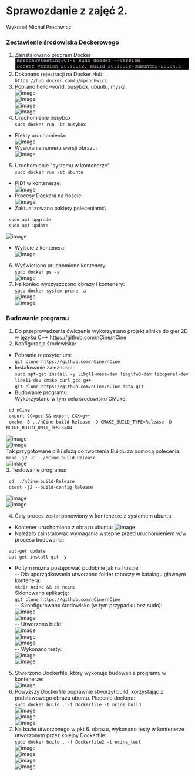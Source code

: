 ﻿# Sprawozdanie z zajęć 2.
Wykonał Michał Prochwicz
### Zestawienie środowiska Deckerowego
1. Zainstalowano program Docker\
 ![image](screeny/1_1.PNG)
2. Dokonano rejestracji na Docker Hub:\
 ``` https://hub.docker.com/u/mprochwicz ```
3. Pobrano hello-world, busybox, ubuntu, mysql: \
 ![image](screeny/1_3_1.PNG) \
 ![image](screeny/1_3_2.PNG) \
 ![image](screeny/1_3_3.PNG) \
 ![image](screeny/1_3_4.PNG) 
4. Uruchomienie busybox \
 ``` sudo docker run -it busybox ```
 * Efekty uruchomienia:\
 ![image](screeny/1_4_1.PNG) 
 * Wywołanie numeru wersji obrazu:\
 ![image](screeny/1_4_2.PNG) 
5. Uruchomienie "systemu w kontenerze" \
 ``` sudo docker run -it ubuntu ```
 * PID1 w kontenerze:\
 ![image](screeny/1_5_1.PNG) 
 * Procesy Dockera na hoście:\
 ![image](screeny/1_5_2.PNG) 
 * Zaktualizowano pakiety poleceniami:\
  ``` 
   sudo apt upgrade 
   sudo apt update 
  ```
 ![image](screeny/1_5_3.PNG) 
 * Wyjście z kontenera:\
 ![image](screeny/1_5_4.PNG) 
6. Wyświetlono uruchomione kontenery: \
 ``` sudo docker ps -a ``` \
 ![image](screeny/1_6.PNG) 
7. Na koniec wyczyszczono obrazy i kontenery: \
 ``` sudo docker system prune -a ``` \
 ![image](screeny/1_7_1.PNG) \
 ![image](screeny/1_7_2.PNG) 
 
### Budowanie programu
1. Do przeprowadzenia ćwiczenia wykorzystano projekt silnika do gier 2D w języku C++ https://github.com/nCine/nCine
2. Konfiguracja środowiska:
 * Pobranie repozytorium:\
 ``` git clone https://github.com/nCine/nCine ```
 * Instalowanie zależnosci:\
 ``` sudo apt-get install -y libgl1-mesa-dev libglfw3-dev libopenal-dev libx11-dev cmake curl gcc g++ ``` \
 ``` git clone https://github.com/nCine/nCine-data.git ```
 * Budowanie programu:\
  Wykorzystano w tym celu środowisko CMake:
  ``` 
   cd nCine 
   export CC=gcc && export CXX=g++ 
   cmake -B ../nCine-build-Release -D CMAKE_BUILD_TYPE=Release -D NCINE_BUILD_UNIT_TESTS=ON  
  ```
  ![image](screeny/2_2_1.PNG) \
  ![image](screeny/2_2_2.PNG) \
  Tak przygotowane pliki służą do tworzenia Buildu za pomocą polecenia: \
  ``` make -j2 -C ../nCine-build-Release ``` \
  ![image](screeny/2_2_4.PNG) \
3. Testowanie programu:
  ``` 
   cd ../nCine-build-Release 
   ctest -j2 --build-config Release 
  ```
  ![image](screeny/2_3_1.PNG) \
  ![image](screeny/2_3_2.PNG) 
 
4. Cały proces został ponowiony w kontenerze z systemem ubuntu.
 * Kontener uruchomiono z obrazu ubuntu:
 ![image](screeny/4_1.PNG) 
 * Należało zainstalować wymagania wstępne przed uruchomieniem w/w procesu budowania:
 ``` 
  apt-get update 
  apt-get install git -y 
 ```
 * Po tym można postępować podobnie jak na hoście. \
 -- Dla uporządkowania utworzono folder roboczy w katalogu głównym kontenera: \
 ``` mkdir ncine && cd ncine ``` \
  Sklonowano aplikację: \
 ``` git clone https://github.com/nCine/nCine ``` \
 -- Skonfigurowano środowisko (w tym przypadku bez sudo): \
 ![image](screeny/4_2.PNG) \
 ![image](screeny/4_3.PNG) \
 -- Utworzono build: \
 ![image](screeny/4_4_1.PNG) \
 ![image](screeny/4_4_2.PNG) \
 ![image](screeny/4_4_3.PNG) \
 -- Wykonano testy: \
 ![image](screeny/4_5_1.PNG) \
 ![image](screeny/4_5_2.PNG) 
 
5. Stworzono Dockerfile, który wykonuje budowanie programu w kontenerze:\
 ![image](screeny/5.PNG) 
6. Powyższy Dockerfile poprawnie stworzył build, korzystając z podstawowego obrazu ubuntu. Plecenie dockera:\
 ``` sudo docker build . -f Dockerfile -t ncine_build ``` \
 ![image](screeny/6_1.PNG) \
 ![image](screeny/6_2.PNG) \
 ![image](screeny/6_3.PNG) 
7. Na bazie utworzonego w pkt 6. obrazu, wykonano testy w kontenerze utworzonym przez kolejny Dockerfile:\
 ``` sudo docker build . -f Dockerfile2 -t ncine_test ``` \
 ![image](screeny/7_1.PNG) \
 ![image](screeny/7_2.PNG) \
 ![image](screeny/7_3.PNG) \
 ![image](screeny/7_4.PNG) 
